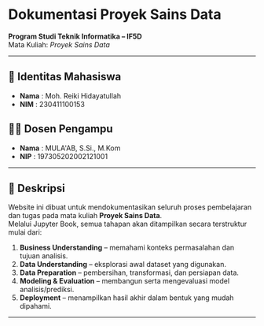 # Dokumentasi Proyek Sains Data

**Program Studi Teknik Informatika – IF5D**  
Mata Kuliah: *Proyek Sains Data*  

---

## 👤 Identitas Mahasiswa
- **Nama**  : Moh. Reiki Hidayatullah  
- **NIM**   : 230411100153  

## 👨‍🏫 Dosen Pengampu
- **Nama**  : MULA'AB, S.Si., M.Kom  
- **NIP**   : 197305202002121001  

---

## 📖 Deskripsi

Website ini dibuat untuk mendokumentasikan seluruh proses pembelajaran dan tugas pada mata kuliah **Proyek Sains Data**.  
Melalui Jupyter Book, semua tahapan akan ditampilkan secara terstruktur mulai dari:  

1. **Business Understanding** – memahami konteks permasalahan dan tujuan analisis.  
2. **Data Understanding** – eksplorasi awal dataset yang digunakan.  
3. **Data Preparation** – pembersihan, transformasi, dan persiapan data.  
4. **Modeling & Evaluation** – membangun serta mengevaluasi model analisis/prediksi.  
5. **Deployment** – menampilkan hasil akhir dalam bentuk yang mudah dipahami.  


---


```{tableofcontents}
```
